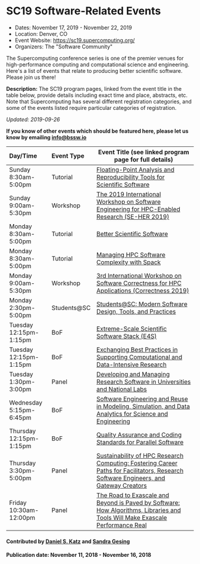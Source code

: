# SC19 Software-Related Events

- Dates: November 17, 2019 - November 22, 2019
- Location: Denver, CO
- Event Website: https://sc19.supercomputing.org/
- Organizers: The "Software Community"

The Supercomputing conference series is one of the premier venues for high-performance computing and computational science and engineering.  Here's a list of events that relate to producing better scientific software.  Please join us there!


**Description:** The SC19 program pages, linked from the event title in the table below, provide details including exact time and place, abstracts, etc.  Note that Supercomputing has several different registration categories, and some of the events listed require particular categories of registration.

*Updated: 2019-09-26*

**If you know of other events which should be featured here, please let us know by emailing info@bssw.io**

Day/Time | Event Type | Event Title (see linked program page for full details)
:---     |    :------ |--------------------------------------------------------
Sunday<br>8:30am-5:00pm | Tutorial | [Floating-Point Analysis and Reproducibility Tools for Scientific Software](https://sc19.supercomputing.org/presentation/?id=tut139&sess=sess205)
Sunday<br>9:00am-5:30pm | Workshop | [The 2019 International Workshop on Software Engineering for HPC-Enabled Research (SE-HER 2019)](https://sc19.supercomputing.org/session/?sess=sess106)
Monday<br>8:30am-5:00pm | Tutorial | [Better Scientific Software](https://sc19.supercomputing.org/presentation/?id=tut158&sess=sess192)
Monday<br>8:30am-5:00pm | Tutorial | [Managing HPC Software Complexity with Spack](https://sc19.supercomputing.org/presentation/?id=tut164&sess=sess194)
Monday<br>9:00am-5:30pm | Workshop | [3rd International Workshop on Software Correctness for HPC Applications (Correctness 2019)](https://sc19.supercomputing.org/session/?sess=sess118)
Monday<br>2:30pm-5:00pm | Students@SC | [Students@SC: Modern Software Design, Tools, and Practices](https://sc19.supercomputing.org/presentation/?id=pec109&sess=sess410)
Tuesday<br>12:15pm-1:15pm | BoF | [Extreme-Scale Scientific Software Stack (E4S)](https://sc19.supercomputing.org/session/?sess=sess269)
Tuesday<br>12:15pm-1:15pm | BoF | [Exchanging Best Practices in Supporting Computational and Data-Intensive Research](https://sc19.supercomputing.org/session/?sess=sess266)
Tuesday<br>1:30pm-3:00pm | Panel | [Developing and Managing Research Software in Universities and National Labs](https://sc19.supercomputing.org/presentation/?id=pan108&sess=sess226)
Wednesday<br>5:15pm-6:45pm | BoF | [Software Engineering and Reuse in Modeling, Simulation, and Data Analytics for Science and Engineering](https://sc19.supercomputing.org/session/?sess=sess341)
Thursday<br>12:15pm-1:15pm | BoF | [Quality Assurance and Coding Standards for Parallel Software](https://sc19.supercomputing.org/session/?sess=sess316)
Thursday<br>3:30pm-5:00pm | Panel | [Sustainability of HPC Research Computing: Fostering Career Paths for Facilitators, Research Software Engineers, and Gateway Creators](https://sc19.supercomputing.org/presentation/?id=pan109&sess=sess227)
Friday<br>10:30am-12:00pm | Panel | [The Road to Exascale and Beyond is Paved by Software: How Algorithms, Libraries and Tools Will Make Exascale Performance Real](https://sc19.supercomputing.org/presentation/?id=pan117&sess=sess232)

<!--- Note that the Contributed by tag is ignored for events.  Use Organizers in the list structure immediately following the title ---> 
#### Contributed by [Daniel S. Katz](https://github.com/danielskatz "Daniel S. Katz GitHub Profile") and [Sandra Gesing](https://github.com/sandragesing "Sandra Gesing GitHub Profile")

#### Publication date: November 11, 2018 - November 16, 2018

<!---
Publish: yes
RSS update: 2019-09-26
Categories: collaboration
Topics: projects and organizations, conferences and workshops
Tags: conference
Level: 2
Prerequisites: defaults
Aggregate: none
--->
